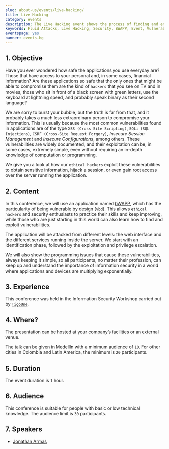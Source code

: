 ```yaml
---
slug: about-us/events/live-hacking/
title: Live Hacking
category: events
description: The Live Hacking event shows the process of finding and exploiting security vulnerabilities, explaining how they're generated from the source code.
keywords: Fluid Attacks, Live Hacking, Security, BWAPP, Event, Vulnerabilities, Source Code, Ethical Hacking, Pentesting
eventspage: yes
banner: events-bg
---
```


## 1\. Objective

Have you ever wondered how safe the applications you use everyday are?
Those that have access to your personal and, in some cases, financial
information? Are these applications so safe that the only ones that
might be able to compromise them are the kind of `hackers` that you see
on TV and in movies, those who sit in front of a black screen with green
letters, use the keyboard at lightning speed, and probably speak binary
as their second language?

We are sorry to burst your bubble, but the truth is far from that, and
it probably takes a much less extraordinary person to compromise your
information. This is usually because the most common vulnerabilities
found in applications are of the type `XSS (Cross Site Scripting)`,
`SQLi (SQL Injections)`, `CSRF (Cross-Site Request Forgery)`, *Insecure
Session Management* and *Insecure Configurations*, among others. These
vulnerabilities are widely documented, and their exploitation can be, in
some cases, extremely simple, even without requiring an in-depth
knowledge of computation or programming.

We give you a look at how our `ethical hackers` exploit these
vulnerabilities to obtain sensitive information, hijack a session, or
even gain root access over the server running the application.

## 2\. Content

In this conference, we will use an application named
[bWAPP](http://www.itsecgames.com/), which has the particularity of
being vulnerable by design (`vbd`). This allows `ethical hackers` and
security enthusiasts to practice their skills and keep improving, while
those who are just starting in this world can also learn how to find and
exploit vulnerabilities.

The application will be attacked from different levels: the web
interface and the different services running inside the server. We start
with an identification phase, followed by the exploitation and privilege
escalation.

We will also show the programming issues that cause these
vulnerabilities, always keeping it simple, so all participants, no
matter their profession, can keep up and understand the importance of
information security in a world where applications and devices are
multiplying exponentially.

## 3\. Experience

This conference was held in the Information Security Workshop carried
out by [`TigoUne`](https://www.tigo.com.co/).

## 4\. Where?

The presentation can be hosted at your company’s facilities or an
external venue.

The talk can be given in Medellín with a minimum audience of `10`. For
other cities in Colombia and Latin America, the minimum is `20`
participants.

## 5\. Duration

The event duration is `1` hour.

## 6\. Audience

This conference is suitable for people with basic or low technical
knowledge. The audience limit is `30` participants.

## 7\. Speakers

  - [Jonathan Armas](../../people/jarmas)
